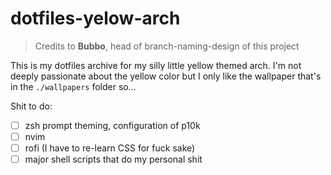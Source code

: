 #   dotfiles-yelow-arch

> Credits to **Bubbo**, head of branch-naming-design of this project

This is my dotfiles archive for my silly little yellow themed arch. I'm not deeply passionate about the yellow color but I only like the wallpaper that's in the `./wallpapers` folder so...

Shit to do:

- [ ] zsh prompt theming, configuration of p10k
- [ ] nvim
- [ ] rofi (I have to re-learn CSS for fuck sake)
- [ ] major shell scripts that do my personal shit

